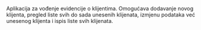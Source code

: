 Aplikacija za vođenje evidencije o klijentima. Omogućava dodavanje novog klijenta, pregled liste svih
do sada unesenih klijenata, izmjenu podataka već unesenog klijenta i ispis liste svih klijenata.
